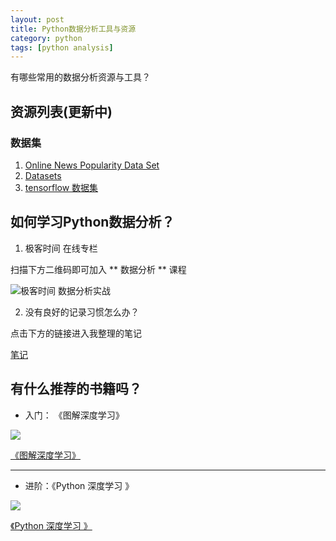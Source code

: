 ```yaml
---
layout: post
title: Python数据分析工具与资源
category: python
tags: [python analysis]
---
```


有哪些常用的数据分析资源与工具？


## 资源列表(更新中)

### 数据集

1. [Online News Popularity Data Set](http://archive.ics.uci.edu/ml/datasets/Online+News+Popularity)
2. [Datasets](http://people.sc.fsu.edu/~jburkardt/datasets/datasets.html)
3. [tensorflow 数据集](https://www.tensorflow.org/datasets/overview)
## 如何学习Python数据分析？

1. 极客时间 在线专栏

扫描下方二维码即可加入 ** 数据分析 ** 课程

![极客时间 数据分析实战](/assets/images/WechatIMG8.jpeg)

2. 没有良好的记录习惯怎么办？

点击下方的链接进入我整理的笔记

[笔记](https://github.com/xiaomiwujiecao/DataAnalysisInAction)

## 有什么推荐的书籍吗？

* 入门： 《图解深度学习》

![](http://file.ituring.com.cn/SmallCover/18051dbfce6b265241d6)

 [《图解深度学习》](http://www.ituring.com.cn/book/1885)

 ---

* 进阶：《Python 深度学习 》

![](http://file.ituring.com.cn/ScreenShow/1808a9c62d5828afd2d8)

 [《Python 深度学习 》](http://www.ituring.com.cn/book/2599)
